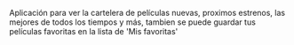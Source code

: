 Aplicación para ver la cartelera de películas nuevas, proximos estrenos, las mejores de todos los tiempos y más, tambien se puede guardar tus películas favoritas en la lista de 'Mis favoritas'

